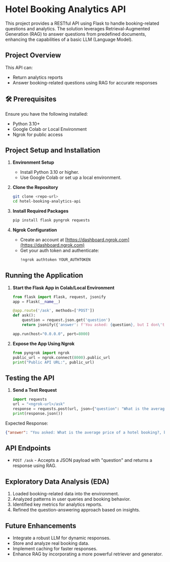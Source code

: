 # Hotel Booking Analytics API

This project provides a RESTful API using Flask to handle booking-related questions and analytics. The solution leverages Retrieval-Augmented Generation (RAG) to answer questions from predefined documents, enhancing the capabilities of a basic LLM (Language Model).

## Project Overview

This API can:
- Return analytics reports
- Answer booking-related questions using RAG for accurate responses

## 🛠 Prerequisites
Ensure you have the following installed:
- Python 3.10+
- Google Colab or Local Environment
- Ngrok for public access

## Project Setup and Installation

1. **Environment Setup**
   - Install Python 3.10 or higher.
   - Use Google Colab or set up a local environment.

2. **Clone the Repository**
   ```bash
   git clone <repo-url>
   cd hotel-booking-analytics-api
   ```

3. **Install Required Packages**
   ```bash
   pip install flask pyngrok requests
   ```

4. **Ngrok Configuration**
   - Create an account at [https://dashboard.ngrok.com](https://dashboard.ngrok.com)
   - Get your auth token and authenticate:
     ```bash
     !ngrok authtoken YOUR_AUTHTOKEN
     ```

## Running the Application
1. **Start the Flask App in Colab/Local Environment**
   ```python
   from flask import Flask, request, jsonify
   app = Flask(__name__)

   @app.route('/ask', methods=['POST'])
   def ask():
       question = request.json.get('question')
       return jsonify({'answer': f'You asked: {question}, but I don\'t have a real answer yet.'})

   app.run(host="0.0.0.0", port=8000)
   ```

2. **Expose the App Using Ngrok**
   ```python
   from pyngrok import ngrok
   public_url = ngrok.connect(8000).public_url
   print("Public API URL:", public_url)
   ```

## Testing the API
1. **Send a Test Request**
   ```python
   import requests
   url = "<ngrok-url>/ask"
   response = requests.post(url, json={"question": "What is the average price of a hotel booking?"})
   print(response.json())
   ```

Expected Response:
```json
{"answer": "You asked: What is the average price of a hotel booking?, but I don't have a real answer yet."}
```

## API Endpoints
- `POST /ask` - Accepts a JSON payload with "question" and returns a response using RAG.

##  Exploratory Data Analysis (EDA)
1. Loaded booking-related data into the environment.
2. Analyzed patterns in user queries and booking behavior.
3. Identified key metrics for analytics reports.
4. Refined the question-answering approach based on insights.

##  Future Enhancements
- Integrate a robust LLM for dynamic responses.
- Store and analyze real booking data.
- Implement caching for faster responses.
- Enhance RAG by incorporating a more powerful retriever and generator.


